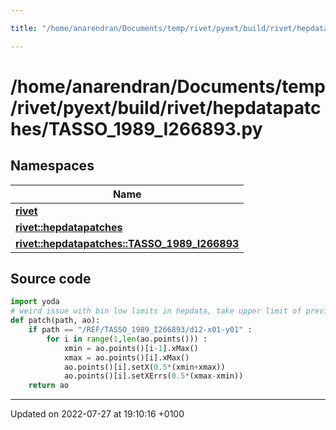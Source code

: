 ```yaml
---

title: "/home/anarendran/Documents/temp/rivet/pyext/build/rivet/hepdatapatches/TASSO_1989_I266893.py"

---
```


# /home/anarendran/Documents/temp/rivet/pyext/build/rivet/hepdatapatches/TASSO_1989_I266893.py



## Namespaces

| Name           |
| -------------- |
| **[rivet](http://example.org/namespaces/namespacerivet/)**  |
| **[rivet::hepdatapatches](http://example.org/namespaces/namespacerivet_1_1hepdatapatches/)**  |
| **[rivet::hepdatapatches::TASSO_1989_I266893](http://example.org/namespaces/namespacerivet_1_1hepdatapatches_1_1tasso__1989__i266893/)**  |




## Source code

```python
import yoda
# weird issue with bin low limits in hepdata, take upper limit of previous bin instead
def patch(path, ao):
    if path == "/REF/TASSO_1989_I266893/d12-x01-y01" :
        for i in range(1,len(ao.points())) :
            xmin = ao.points()[i-1].xMax()
            xmax = ao.points()[i].xMax()
            ao.points()[i].setX(0.5*(xmin+xmax))
            ao.points()[i].setXErrs(0.5*(xmax-xmin))
    return ao
```


-------------------------------

Updated on 2022-07-27 at 19:10:16 +0100
